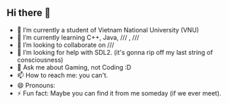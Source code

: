 ## Hi there 👋
- 🔭 I’m currently a student of Vietnam National University (VNU)
- 🌱 I’m currently learning C++, Java, /// , /// 
- 👯 I’m looking to collaborate on ///
- 🤔 I’m looking for help with SDL2. (it's gonna rip off my last string of consciousness)
- 💬 Ask me about Gaming, not Coding :D
- 📫 How to reach me: you can't.
- 😄 Pronouns: 
- ⚡ Fun fact: Maybe you can find it from me someday (if we ever meet).
<!--
**24021652/24021652** is a ✨ _special_ ✨ repository because its `README.md` (this file) appears on your GitHub profile.

Here are some ideas to get you started:

--> 

